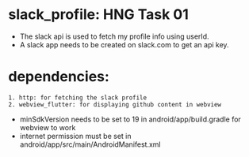 # slack_profile: HNG Task 01

- The slack api is used to fetch my profile info using userId.
- A slack app needs to be created on slack.com to get an api key.
# dependencies:
    1. http: for fetching the slack profile
    2. webview_flutter: for displaying github content in webview

- minSdkVersion needs to be set to 19 in android/app/build.gradle for webview to work
- internet permission must be set in android/app/src/main/AndroidManifest.xml 